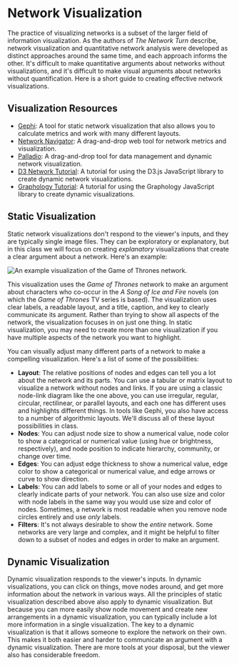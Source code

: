 # Network Visualization

The practice of visualizing networks is a subset of the larger field of information visualization. As the authors of *The Network Turn* describe, network visualization and quantitative network analysis were developed as distinct approaches around the same time, and each approach informs the other. It's difficult to make quantitative arguments about networks without visualizations, and it's difficult to make visual arguments about networks without quantification. Here is a short guide to creating effective network visualizations.

## Visualization Resources

- [Gephi](https://gephi.org/): A tool for static network visualization that also allows you to calculate metrics and work with many different layouts.
- [Network Navigator](https://networknavigator.jrladd.com/): A drag-and-drop web tool for network metrics and visualization.
- [Palladio](http://hdlab.stanford.edu/palladio/): A drag-and-drop tool for data management and dynamic network visualization.
- [D3 Network Tutorial](https://observablehq.com/@jrladd/marvel-network): A tutorial for using the D3.js JavaScript library to create dynamic network visualizations.
- [Graphology Tutorial](https://observablehq.com/@jrladd/gotgraphology): A tutorial for using the Graphology JavaScript library to create dynamic visualizations.

## Static Visualization

Static network visualizations don't respond to the viewer's inputs, and they are typically single image files. They can be exploratory or explanatory, but in this class we will focus on creating *explanatory* visualizations that create a clear argument about a network. Here's an example:

![An example visualization of the Game of Thrones network.](../got_viz.png)

This visualization uses the *Game of Thrones* network to make an argument about characters who co-occur in the *A Song of Ice and Fire* novels (on which the *Game of Thrones* TV series is based). The visualization uses clear labels, a readable layout, and a title, caption, and key to clearly communicate its argument. Rather than trying to show all aspects of the network, the visualization focuses in on just one thing. In static visualization, you may need to create more than one visualization if you have multiple aspects of the network you want to highlight.

You can visually adjust many different parts of a network to make a compelling visualization. Here's a list of some of the possibilities:

- **Layout**: The relative positions of nodes and edges can tell you a lot about the network and its parts. You can use a tabular or matrix layout to visualize a network without nodes and links. If you are using a classic node-link diagram like the one above, you can use irregular, regular, circular, rectilinear, or parallel layouts, and each one has different uses and highlights different things. In tools like Gephi, you also have access to a number of algorithmic layouts. We'll discuss all of these layout possibilities in class.
- **Nodes**: You can adjust node size to show a numerical value, node color to show a categorical or numerical value (using hue or brightness, respectively), and node position to indicate hierarchy, community, or change over time.
- **Edges**: You can adjust edge thickness to show a numerical value, edge color to show a categorical or numerical value, and edge arrows or curve to show direction.
- **Labels**: You can add labels to some or all of your nodes and edges to clearly indicate parts of your network. You can also use size and color with node labels in the same way you would use size and color of nodes. Sometimes, a network is most readable when you remove node circles entirely and use *only* labels.
- **Filters**: It's not always desirable to show the *entire* network. Some networks are very large and complex, and it might be helpful to filter down to a subset of nodes and edges in order to make an argument.

## Dynamic Visualization

Dynamic visualization responds to the viewer's inputs. In dynamic visualizations, you can click on things, move nodes around, and get more information about the network in various ways. All the principles of static visualization described above also apply to dynamic visualization. But because you can more easily show node movement and create new arrangements in a dynamic visualization, you can typically include a lot more information in a single visualization. The key to a dynamic visualization is that it allows someone to explore the network on their own. This makes it both easier and harder to communicate an argument with a dynamic visualization. There are more tools at your disposal, but the viewer also has considerable freedom.